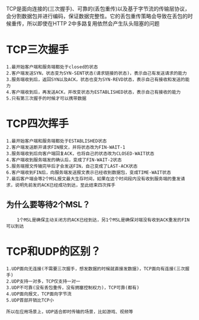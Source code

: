 TCP是面向连接的(三次握手)、可靠的(丢包重传)以及基于字节流的传输层协议，会分割数据包并进行编码，保证数据完整性。它的丢包重传策略会导致在丢包的时候重传，所以即使在HTTP 2中多路复用依然会产生队头阻塞的问题

# TCP三次握手

    1.最开始客户端和服务端都处于closed的状态
    2.客户端发送SYN，状态变为SYN-SENT状态(请求链接的状态)，表示自己有发送请求的能力
    3.服务端收到后，返回SYN以及ACK，状态也变为SYN-REVD状态，表示自己有接收和发送的能力
    4.客户端收到后，再发送ACK，并改变状态为ESTABLISHED状态，表示自己有接收的能力
    5.只有第三次握手的时候才可以携带数据

# TCP四次挥手

    1.最开始客户端和服务端都处于ESTABLISHED状态
    2.客户端发送断开请求FIN报文，并将状态改为FIN-WAIT-1
    3.服务端收到后向客户端回复ACK，也将自己的状态改为CLOSED-WAIT状态
    4.客户端收到服务端发的确认后，变成了FIN-WAIT-2状态
    5.服务端报文传输完毕后才会发送FIN，自己变成了LAST-ACK状态
    6.客户端收到FIN后，向服务端发送报文表示已经收到数据包，变成TIME-WAIT状态
    7.最后客户端会等2个MSL报文最大生存时间，如果在这个时间段内没有收到服务端的重发请求，说明先前发的ACK已经成功到达，至此结束四次挥手

  ## 为什么要等待2个MSL？
        1个MSL是确保主动关闭方的ACK已经到达，另1个MSL是确保对端没有收到ACK重发的FIN可以到达

# TCP和UDP的区别？

    1.UDP面向无连接(不需要三次握手，想发数据的时候就直接发数据)，TCP面向有连接(三次握手)
    2.UDP支持一对多，TCP仅支持一对一
    3.UDP不可靠(没有丢包重传，没有拥塞控制权力)，TCP可靠(都有)
    4.UDP面向报文，TCP面向字节流
    5.UDP首部开销比TCP小
    
    所以在应用场景上，UDP适合即时传输的场景，比如游戏、视频等